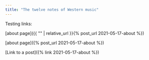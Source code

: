 ```yaml
---
title: "The twelve notes of Western music"
---
```


Testing links:

[about page]({{ "" | relative_url }}{% post_url 2021-05-17-about %}) 

[about page]({% post_url 2021-05-17-about %}) 

[Link to a post]({% link 2021-05-17-about %})
